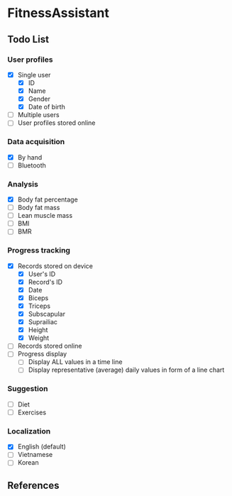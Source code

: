 # FitnessAssistant
## Todo List

### User profiles
* [x] Single user
   * [x] ID
   * [x] Name
   * [x] Gender
   * [x] Date of birth
* [ ] Multiple users
* [ ] User profiles stored online

### Data acquisition
* [x] By hand
* [ ] Bluetooth

### Analysis
* [x] Body fat percentage
* [ ] Body fat mass
* [ ] Lean muscle mass
* [ ] BMI
* [ ] BMR

### Progress tracking
* [x] Records stored on device
   * [x] User's ID
   * [x] Record's ID
   * [x] Date
   * [x] Biceps   
   * [x] Triceps
   * [x] Subscapular
   * [x] Suprailiac
   * [x] Height
   * [x] Weight
* [ ] Records stored online
* [ ] Progress display
   * [ ] Display ALL values in a time line
   * [ ] Display representative (average) daily values in form of a line chart

### Suggestion
* [ ] Diet
* [ ] Exercises 

### Localization
* [x] English (default)
* [ ] Vietnamese
* [ ] Korean

## References
